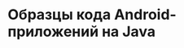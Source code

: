 Образцы кода Android-приложений на Java
=======

<img src="http://img-fotki.yandex.ru/get/9648/13223519.1c/0_958ba_fea86e16_XL.jpg" alt="">
